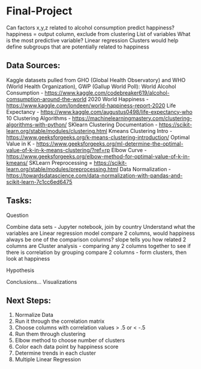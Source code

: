 # Final-Project
Can factors x,y,z related to alcohol consumption predict happiness?
    happiness = output column, exclude from clustering
    List of variables 
    What is the most predictive variable?
    Linear regression
    Clusters would help define subgroups that are potentially related to happiness

## Data Sources:
Kaggle datasets pulled from GHO (Global Health Observatory) and WHO (World Health Organization), GWP (Gallup World Poll):
World Alcohol Consumption - https://www.kaggle.com/codebreaker619/alcohol-comsumption-around-the-world
2020 World Happiness - https://www.kaggle.com/londeen/world-happiness-report-2020
Life Expectancy - https://www.kaggle.com/augustus0498/life-expectancy-who
10 Clustering Algorithms - https://machinelearningmastery.com/clustering-algorithms-with-python/
SKlearn Clustering Documentation - https://scikit-learn.org/stable/modules/clustering.html
Kmeans Clustering Intro - https://www.geeksforgeeks.org/k-means-clustering-introduction/
Optimal Value in K - https://www.geeksforgeeks.org/ml-determine-the-optimal-value-of-k-in-k-means-clustering/?ref=rp
Elbow Curve - https://www.geeksforgeeks.org/elbow-method-for-optimal-value-of-k-in-kmeans/
SKLearn Preprocessing = https://scikit-learn.org/stable/modules/preprocessing.html
Data Normalization - https://towardsdatascience.com/data-normalization-with-pandas-and-scikit-learn-7c1cc6ed6475

## Tasks:
Question

Combine data sets - Jupyter notebook, join by country
Understand what the variables are
Linear regression model
    compare 2 columns, would happiness always be one of the comparison columns?
    slope tells you how related 2 columns are
Cluster analysis - comparing any 2 columns together to see if there is correlation by grouping
    compare 2 columns - form clusters, then look at happiness

Hypothesis

Conclusions...
Visualizations

## Next Steps:

1) Normalize Data
2) Run it through the correlation matrix
3) Choose columns with correlation values > .5 or < -.5
4) Run them through clustering
5) Elbow method to choose number of clusters
6) Color each data point by happiness score
7) Determine trends in each cluster
8) Multiple Linear Regression

